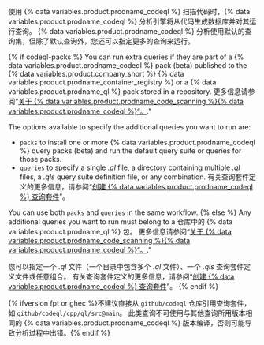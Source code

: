 使用 {% data variables.product.prodname_codeql %} 扫描代码时，{% data variables.product.prodname_codeql %} 分析引擎将从代码生成数据库并对其运行查询。 {% data variables.product.prodname_codeql %} 分析使用默认的查询集，但除了默认查询外，您还可以指定更多的查询来运行。

{% if codeql-packs %}
You can run extra queries if they are part of a
{% data variables.product.prodname_codeql %} pack (beta) published to the {% data variables.product.company_short %} {% data variables.product.prodname_container_registry %} or a {% data variables.product.prodname_ql %} pack stored in a repository. 更多信息请参阅“[关于 {% data variables.product.prodname_code_scanning %}{% data variables.product.prodname_codeql %}“。](/code-security/secure-coding/automatically-scanning-your-code-for-vulnerabilities-and-errors/about-code-scanning-with-codeql#about-codeql-queries)."

The options available to specify the additional queries you want to run are:

- `packs` to install one or more {% data variables.product.prodname_codeql %} query packs (beta) and run the default query suite or queries for those packs.
- `queries` to specify a single _.ql_ file, a directory containing multiple _.ql_ files, a _.qls_ query suite definition file, or any combination. 有关查询套件定义的更多信息，请参阅“[创建 {% data variables.product.prodname_codeql %} 查询套件](https://codeql.github.com/docs/codeql-cli/creating-codeql-query-suites/)”。

You can use both `packs` and `queries` in the same workflow.
{% else %}
Any additional queries you want to run must belong to a
仓库中的 {% data variables.product.prodname_ql %} 包。 更多信息请参阅“[关于 {% data variables.product.prodname_code_scanning %}{% data variables.product.prodname_codeql %}“。](/code-security/secure-coding/automatically-scanning-your-code-for-vulnerabilities-and-errors/about-code-scanning-with-codeql#about-codeql-queries)."

您可以指定一个 _.ql_ 文件（一个目录中包含多个 _.ql_ 文件）、一个 _.qls_ 查询套件定义文件或任意组合。 有关查询套件定义的更多信息，请参阅“[创建 {% data variables.product.prodname_codeql %} 查询套件](https://codeql.github.com/docs/codeql-cli/creating-codeql-query-suites/)”。
{% endif %}

{% ifversion fpt or ghec %}不建议直接从 `github/codeql` 仓库引用查询套件，如 `github/codeql/cpp/ql/src@main`。 此类查询不可使用与其他查询所用版本相同的 {% data variables.product.prodname_codeql %} 版本编译，否则可能导致分析过程中出错。{% endif %}

